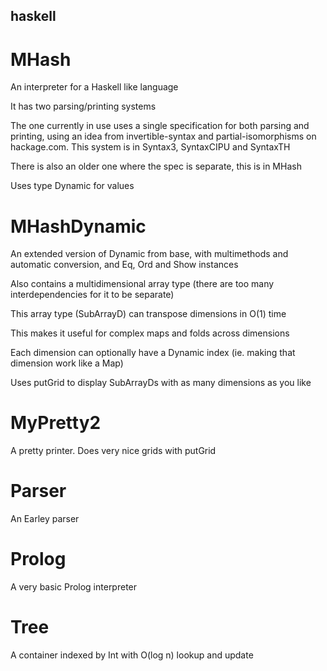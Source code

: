 ## haskell

# MHash

An interpreter for a Haskell like language

It has two parsing/printing systems

The one currently in use uses a single specification for both parsing and printing,
using an idea from invertible-syntax and partial-isomorphisms on hackage.com.
This system is in Syntax3, SyntaxCIPU and SyntaxTH

There is also an older one where the spec is separate, this is in MHash

Uses type Dynamic for values

# MHashDynamic

An extended version of Dynamic from base, with multimethods and automatic conversion, and Eq, Ord and Show instances

Also contains a multidimensional array type (there are too many interdependencies for it to be separate)

This array type (SubArrayD) can transpose dimensions in O(1) time

This makes it useful for complex maps and folds across dimensions

Each dimension can optionally have a Dynamic index (ie. making that dimension work like a Map)

Uses putGrid to display SubArrayDs with as many dimensions as you like

# MyPretty2

A pretty printer. Does very nice grids with putGrid

# Parser

An Earley parser

# Prolog

A very basic Prolog interpreter

# Tree

A container indexed by Int with O(log n) lookup and update

